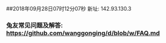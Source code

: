 ##2018年09月28日07时12分07秒 新址: 142.93.130.3
### 兔友常见问题及解答: https://github.com/wanggonging/d/blob/w/FAQ.md
